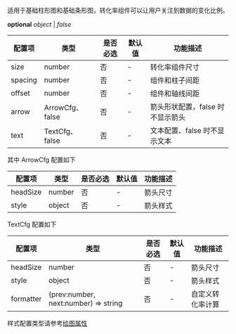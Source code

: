 适用于基础柱形图和基础条形图，转化率组件可以让用户关注到数据的变化比例。

<description>**optional** _object_ | _false_</description>

| 配置项  | 类型            | 是否必选 | 默认值 | 功能描述                         |
| ------- | --------------- | -------- | ------ | -------------------------------- |
| size    | number          | 否       | -      | 转化率组件尺寸                   |
| spacing | number          | 否       | -      | 组件和柱子间距                   |
| offset  | number          | 否       | -      | 组件和轴线间距                   |
| arrow   | ArrowCfg、false | 否       | -      | 箭头形状配置，false 时不显示箭头 |
| text    | TextCfg、false  | 否       | -      | 文本配置、false 时不显示文本     |

其中 ArrowCfg 配置如下

| 配置项   | 类型   | 是否必选 | 默认值 | 功能描述 |
| -------- | ------ | -------- | ------ | -------- |
| headSize | number | 否       | -      | 箭头尺寸 |
| style    | object | 否       | -      | 箭头样式 |

TextCfg 配置如下

| 配置项    | 类型                                 | 是否必选 | 默认值 | 功能描述         |
| --------- | ------------------------------------ | -------- | ------ | ---------------- |
| headSize  | number                               | 否       | -      | 箭头尺寸         |
| style     | object                               | 否       | -      | 箭头样式         |
| formatter | (prev:number, next:number) => string | 否       | -      | 自定义转化率计算 |

样式配置类型请参考[绘图属性](/zh/docs/api/graphic-style)
